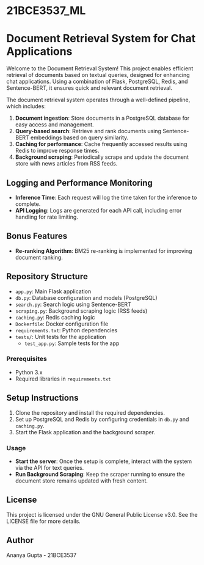 # 21BCE3537_ML

# Document Retrieval System for Chat Applications

Welcome to the Document Retrieval System! This project enables efficient retrieval of documents based on textual queries, designed for enhancing chat applications. Using a combination of Flask, PostgreSQL, Redis, and Sentence-BERT, it ensures quick and relevant document retrieval.

The document retrieval system operates through a well-defined pipeline, which includes:

1. **Document ingestion**: Store documents in a PostgreSQL database for easy access and management.
2. **Query-based search**: Retrieve and rank documents using Sentence-BERT embeddings based on query similarity.
3. **Caching for performance**: Cache frequently accessed results using Redis to improve response times.
4. **Background scraping**: Periodically scrape and update the document store with news articles from RSS feeds.

## Logging and Performance Monitoring

- **Inference Time**: Each request will log the time taken for the inference to complete.
- **API Logging**: Logs are generated for each API call, including error handling for rate limiting.

## Bonus Features

- **Re-ranking Algorithm**: BM25 re-ranking is implemented for improving document ranking.

## Repository Structure

- `app.py`: Main Flask application
- `db.py`: Database configuration and models (PostgreSQL)
- `search.py`: Search logic using Sentence-BERT
- `scraping.py`: Background scraping logic (RSS feeds)
- `caching.py`: Redis caching logic
- `Dockerfile`: Docker configuration file
- `requirements.txt`: Python dependencies
- `tests/`: Unit tests for the application
  - `test_app.py`: Sample tests for the app

### Prerequisites

- Python 3.x
- Required libraries in `requirements.txt`

## Setup Instructions

1. Clone the repository and install the required dependencies.
2. Set up PostgreSQL and Redis by configuring credentials in `db.py` and `caching.py`.
3. Start the Flask application and the background scraper.

### Usage

- **Start the server**: Once the setup is complete, interact with the system via the API for text queries.
- **Run Background Scraping**: Keep the scraper running to ensure the document store remains updated with fresh content.

## License

This project is licensed under the GNU General Public License v3.0. See the LICENSE file for more details.

## Author

Ananya Gupta - 21BCE3537
